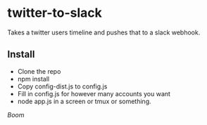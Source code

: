 # twitter-to-slack
Takes a twitter users timeline and pushes that to a slack webhook.


## Install 
* Clone the repo
* npm install
* Copy config-dist.js to config.js
* Fill in config.js for however many accounts you want
* node app.js in a screen or tmux or something.

_Boom_

